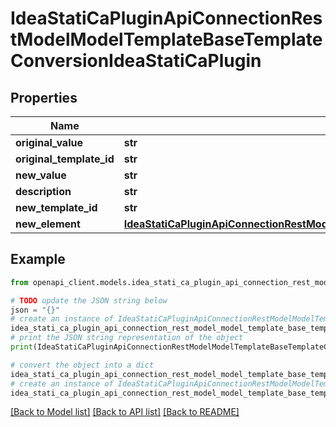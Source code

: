 # IdeaStatiCaPluginApiConnectionRestModelModelTemplateBaseTemplateConversionIdeaStatiCaPlugin


## Properties

Name | Type | Description | Notes
------------ | ------------- | ------------- | -------------
**original_value** | **str** |  | [optional] 
**original_template_id** | **str** |  | [optional] 
**new_value** | **str** |  | [optional] 
**description** | **str** |  | [optional] 
**new_template_id** | **str** |  | [optional] 
**new_element** | [**IdeaStatiCaPluginApiConnectionRestModelModelTemplateSelectedElementIdeaStatiCaPlugin**](IdeaStatiCaPluginApiConnectionRestModelModelTemplateSelectedElementIdeaStatiCaPlugin.md) |  | [optional] 

## Example

```python
from openapi_client.models.idea_stati_ca_plugin_api_connection_rest_model_model_template_base_template_conversion_idea_stati_ca_plugin import IdeaStatiCaPluginApiConnectionRestModelModelTemplateBaseTemplateConversionIdeaStatiCaPlugin

# TODO update the JSON string below
json = "{}"
# create an instance of IdeaStatiCaPluginApiConnectionRestModelModelTemplateBaseTemplateConversionIdeaStatiCaPlugin from a JSON string
idea_stati_ca_plugin_api_connection_rest_model_model_template_base_template_conversion_idea_stati_ca_plugin_instance = IdeaStatiCaPluginApiConnectionRestModelModelTemplateBaseTemplateConversionIdeaStatiCaPlugin.from_json(json)
# print the JSON string representation of the object
print(IdeaStatiCaPluginApiConnectionRestModelModelTemplateBaseTemplateConversionIdeaStatiCaPlugin.to_json())

# convert the object into a dict
idea_stati_ca_plugin_api_connection_rest_model_model_template_base_template_conversion_idea_stati_ca_plugin_dict = idea_stati_ca_plugin_api_connection_rest_model_model_template_base_template_conversion_idea_stati_ca_plugin_instance.to_dict()
# create an instance of IdeaStatiCaPluginApiConnectionRestModelModelTemplateBaseTemplateConversionIdeaStatiCaPlugin from a dict
idea_stati_ca_plugin_api_connection_rest_model_model_template_base_template_conversion_idea_stati_ca_plugin_from_dict = IdeaStatiCaPluginApiConnectionRestModelModelTemplateBaseTemplateConversionIdeaStatiCaPlugin.from_dict(idea_stati_ca_plugin_api_connection_rest_model_model_template_base_template_conversion_idea_stati_ca_plugin_dict)
```
[[Back to Model list]](../README.md#documentation-for-models) [[Back to API list]](../README.md#documentation-for-api-endpoints) [[Back to README]](../README.md)


